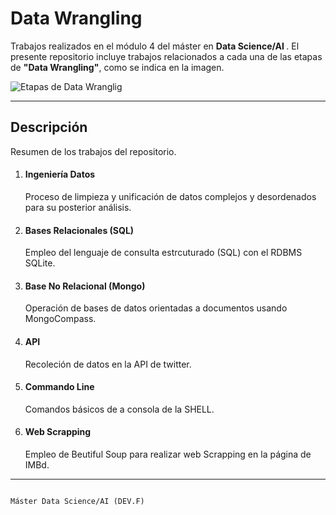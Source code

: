 <h1> Data Wrangling</h1>

Trabajos realizados en el módulo 4 del máster en <strong> Data Science/AI </strong>. El presente repositorio incluye trabajos relacionados a cada una de las etapas de <strong>"Data Wrangling"</strong>, como se indica en la imagen. 

<img src="https://assets-global.website-files.com/620d42e86cb8ec4d0839e59d/6230e8f9f25db46f85fab6fd_61cb684896c7ae222f621175_Data-Wrangling-Diagram.jpeg" alt="Etapas de Data Wranglig" align="center">

_____
<h2> Descripción</h2>
Resumen de los trabajos del repositorio.

<ol>
<li><h4>Ingeniería Datos </h4></li>
Proceso de limpieza y unificación de datos complejos y desordenados para su posterior análisis.

<li><h4>Bases Relacionales (SQL) </h4></li>
Empleo del lenguaje de consulta estrcuturado (SQL) con el RDBMS SQLite.

<li><h4>Base No Relacional (Mongo) </h4></li>
Operación de bases de datos orientadas a documentos usando MongoCompass.

<li><h4> API </h4></li>
Recoleción de datos en la API de twitter.

<li><h4> Commando Line</h4></li>
Comandos básicos de a consola de la SHELL.

<li><h4> Web Scrapping</h4></li>
Empleo de Beutiful Soup para realizar web Scrapping en la página de IMBd.
</ol>

__________
                                                                                   Máster Data Science/AI (DEV.F)
